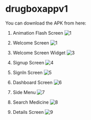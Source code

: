 # drugboxappv1
You can download the APK from here:
1. Animation Flash Screen
   ![1](https://github.com/mahadihanif/DrugBox/assets/32836778/fc16087c-7f41-407a-9679-72851228f694)
2. Welcome Screen
   ![1](https://github.com/mahadihanif/DrugBox/assets/32836778/fc16087c-7f41-407a-9679-72851228f694)
3. Welcome Screen Widget
   ![3](https://github.com/mahadihanif/DrugBox/assets/32836778/307c4484-a9f3-44a1-89b6-0ed285cbc210)
4. Signup Screen
   ![4](https://github.com/mahadihanif/DrugBox/assets/32836778/97b13273-888e-493b-aa0a-895f753f6435)
5. SignIn Screen
   ![5](https://github.com/mahadihanif/DrugBox/assets/32836778/a5ce0b83-9045-477d-acce-c9f184013502)
6. Dashboard Screen
   ![6](https://github.com/mahadihanif/DrugBox/assets/32836778/2cc1f2db-1fe1-48e6-97c0-94b5c4219260)

7. Side Menu
   ![7](https://github.com/mahadihanif/DrugBox/assets/32836778/6661d005-9f06-4e9e-b07c-ac7bd3b7732b)
8. Search Medicine
   ![8](https://github.com/mahadihanif/DrugBox/assets/32836778/2b7c8692-cc78-4538-b689-5bdac191ca18)
9. Details Screen
    ![9](https://github.com/mahadihanif/DrugBox/assets/32836778/21617a71-32d2-461d-9e1a-63ae784ee041)


